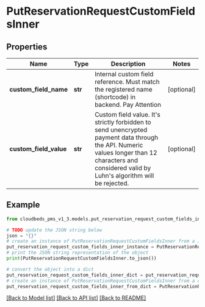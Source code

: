 # PutReservationRequestCustomFieldsInner


## Properties

Name | Type | Description | Notes
------------ | ------------- | ------------- | -------------
**custom_field_name** | **str** | Internal custom field reference. Must match the registered name (shortcode) in backend. Pay Attention | [optional] 
**custom_field_value** | **str** | Custom field value. It&#39;s strictly forbidden to send unencrypted payment data through the API. Numeric values longer than 12 characters and considered valid by Luhn&#39;s algorithm will be rejected. | [optional] 

## Example

```python
from cloudbeds_pms_v1_3.models.put_reservation_request_custom_fields_inner import PutReservationRequestCustomFieldsInner

# TODO update the JSON string below
json = "{}"
# create an instance of PutReservationRequestCustomFieldsInner from a JSON string
put_reservation_request_custom_fields_inner_instance = PutReservationRequestCustomFieldsInner.from_json(json)
# print the JSON string representation of the object
print(PutReservationRequestCustomFieldsInner.to_json())

# convert the object into a dict
put_reservation_request_custom_fields_inner_dict = put_reservation_request_custom_fields_inner_instance.to_dict()
# create an instance of PutReservationRequestCustomFieldsInner from a dict
put_reservation_request_custom_fields_inner_from_dict = PutReservationRequestCustomFieldsInner.from_dict(put_reservation_request_custom_fields_inner_dict)
```
[[Back to Model list]](../README.md#documentation-for-models) [[Back to API list]](../README.md#documentation-for-api-endpoints) [[Back to README]](../README.md)


